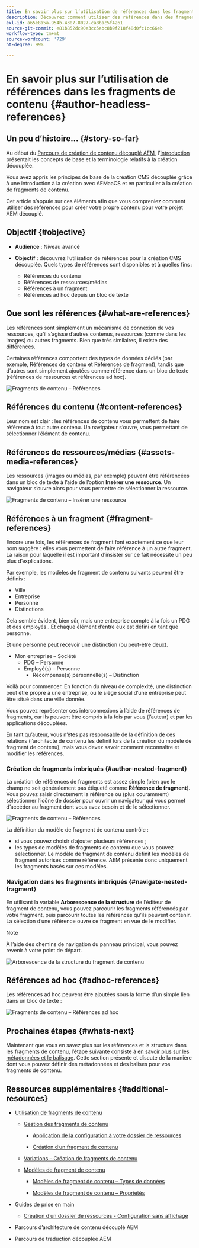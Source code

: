 ```yaml
---
title: En savoir plus sur l’utilisation de références dans les fragments de contenu
description: Découvrez comment utiliser des références dans des fragments de contenu pour du contenu, d’autres fragments et d’autres ressources (médias). Découvrez l’importance et le fonctionnement des fragments imbriqués pour la création CMS découplée.
exl-id: a65e8a5a-954b-4307-8027-ca8bac5f4261
source-git-commit: e81b852dc90e3cc5abc8b9f218f48d0fc1cc66eb
workflow-type: tm+mt
source-wordcount: '729'
ht-degree: 99%

---
```


# En savoir plus sur l’utilisation de références dans les fragments de contenu {#author-headless-references}

## Un peu d’histoire… {#story-so-far}

Au début du [Parcours de création de contenu découplé AEM](overview.md), l’[Introduction](introduction.md) présentait les concepts de base et la terminologie relatifs à la création découplée.

Vous avez appris les principes de base de la création CMS découplée grâce à une introduction à la création avec AEMaaCS et en particulier à la création de fragments de contenu.

Cet article s’appuie sur ces éléments afin que vous compreniez comment utiliser des références pour créer votre propre contenu pour votre projet AEM découplé.

## Objectif {#objective}

* **Audience** : Niveau avancé
* **Objectif** : découvrez l’utilisation de références pour la création CMS découplée. Quels types de références sont disponibles et à quelles fins :

   * Références du contenu
   * Références de ressources/médias
   * Références à un fragment
   * Références ad hoc depuis un bloc de texte

## Que sont les références {#what-are-references}

Les références sont simplement un mécanisme de connexion de vos ressources, qu’il s’agisse d’autres contenus, ressources (comme dans les images) ou autres fragments. Bien que très similaires, il existe des différences.

Certaines références comportent des types de données dédiés (par exemple, Références de contenu et Références de fragment), tandis que d’autres sont simplement ajoutées comme référence dans un bloc de texte (références de ressources et références ad hoc).

![Fragments de contenu – Références](/help/journey-headless/author/assets/headless-journey-author-references-01.png)

## Références du contenu {#content-references}

Leur nom est clair : les références de contenu vous permettent de faire référence à tout autre contenu. Un navigateur s’ouvre, vous permettant de sélectionner l’élément de contenu.

## Références de ressources/médias {#assets-media-references}

Les ressources (images ou médias, par exemple) peuvent être référencées dans un bloc de texte à l’aide de l’option **Insérer une ressource**. Un navigateur s’ouvre alors pour vous permettre de sélectionner la ressource.

![Fragments de contenu – Insérer une ressource](/help/journey-headless/author/assets/headless-journey-author-references-02.png)

## Références à un fragment {#fragment-references}

Encore une fois, les références de fragment font exactement ce que leur nom suggère : elles vous permettent de faire référence à un autre fragment. La raison pour laquelle il est important d’insister sur ce fait nécessite un peu plus d’explications.

Par exemple, les modèles de fragment de contenu suivants peuvent être définis :

* Ville
* Entreprise
* Personne
* Distinctions

Cela semble évident, bien sûr, mais une entreprise compte à la fois un PDG et des employés...Et chaque élément d’entre eux est défini en tant que personne.

Et une personne peut recevoir une distinction (ou peut-être deux).

* Mon entreprise – Société
   * PDG – Personne
   * Employé(s) – Personne
      * Récompense(s) personnelle(s) – Distinction

Voilà pour commencer. En fonction du niveau de complexité, une distinction peut être propre à une entreprise, ou le siège social d’une entreprise peut être situé dans une ville donnée.

Vous pouvez représenter ces interconnexions à l’aide de références de fragments, car ils peuvent être compris à la fois par vous (l’auteur) et par les applications découplées.

En tant qu’auteur, vous n’êtes pas responsable de la définition de ces relations (l’architecte de contenu les définit lors de la création du modèle de fragment de contenu), mais vous devez savoir comment reconnaître et modifier les références.

<!--
![Content Modeling with Content Fragments](/help/journey-headless/developer/assets/headless-modeling-01.png "Content Modeling with Content Fragments")
-->

### Création de fragments imbriqués {#author-nested-fragment}

La création de références de fragments est assez simple (bien que le champ ne soit généralement pas étiqueté comme **Référence de fragment**). Vous pouvez saisir directement la référence ou (plus couramment) sélectionner l’icône de dossier pour ouvrir un navigateur qui vous permet d’accéder au fragment dont vous avez besoin et de le sélectionner.

![Fragments de contenu – Références](/help/journey-headless/author/assets/headless-journey-author-references-03.png)

La définition du modèle de fragment de contenu contrôle :

* si vous pouvez choisir d’ajouter plusieurs références ;
* les types de modèles de fragments de contenu que vous pouvez sélectionner. Le modèle de fragment de contenu définit les modèles de fragment autorisés comme référence. AEM présente donc uniquement les fragments basés sur ces modèles.

### Navigation dans les fragments imbriqués {#navigate-nested-fragment}

En utilisant la variable **Arborescence de la structure** de l’éditeur de fragment de contenu, vous pouvez parcourir les fragments référencés par votre fragment, puis parcourir toutes les références qu’ils peuvent contenir. La sélection d’une référence ouvre ce fragment en vue de le modifier.

>[!NOTE]
>
>À l’aide des chemins de navigation du panneau principal, vous pouvez revenir à votre point de départ.

![Arborescence de la structure du fragment de contenu](/help/assets/content-fragments/assets/cfm-structuretree-02.png)

## Références ad hoc {#adhoc-references}

Les références ad hoc peuvent être ajoutées sous la forme d’un simple lien dans un bloc de texte :

![Fragments de contenu – Références ad hoc](/help/journey-headless/author/assets/headless-journey-author-references-04.png)

## Prochaines étapes {#whats-next}

Maintenant que vous en savez plus sur les références et la structure dans les fragments de contenu, l’étape suivante consiste à [en savoir plus sur les métadonnées et le balisage](metadata-tagging.md). Cette section présente et discute de la manière dont vous pouvez définir des métadonnées et des balises pour vos fragments de contenu.

## Ressources supplémentaires {#additional-resources}

* [Utilisation de fragments de contenu](/help/assets/content-fragments/content-fragments.md)

   * [Gestion des fragments de contenu](/help/assets/content-fragments/content-fragments-managing.md)

      * [Application de la configuration à votre dossier de ressources](/help/assets/content-fragments/content-fragments-configuration-browser.md#apply-the-configuration-to-your-assets-folder)

      * [Création d’un fragment de contenu](/help/assets/content-fragments/content-fragments-managing.md#creating-a-content-fragment)
   * [Variations – Création de fragments de contenu](/help/assets/content-fragments/content-fragments-variations.md)

   * [Modèles de fragment de contenu](/help/assets/content-fragments/content-fragments-models.md)

      * [Modèles de fragment de contenu – Types de données](/help/assets/content-fragments/content-fragments-models.md#data-types)

      * [Modèles de fragment de contenu – Propriétés](/help/assets/content-fragments/content-fragments-models.md#properties)


* Guides de prise en main
   * [Création d’un dossier de ressources - Configuration sans affichage](/help/headless/setup/create-assets-folder.md)

* Parcours d’architecture de contenu découplé AEM

* Parcours de traduction découplée AEM
